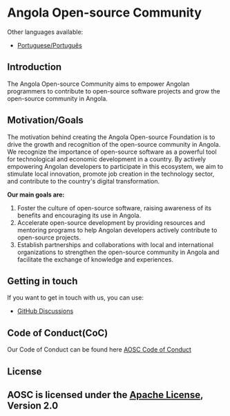 # Angola Open-source Community

Other languages available:
- [Portuguese/Português](profile/pt.md)

## Introduction

The Angola Open-source Community aims to empower Angolan programmers to contribute to open-source software projects and grow the open-source community in Angola.

## Motivation/Goals

The motivation behind creating the Angola Open-source Foundation is to drive the growth and recognition of the open-source community in Angola.
We recognize the importance of open-source software as a powerful tool for technological and economic development in a country. 
By actively empowering Angolan developers to participate in this ecosystem, we aim to stimulate local innovation, promote job creation in the technology sector, and contribute to the country's digital transformation.

**Our main goals are:**

1. Foster the culture of open-source software, raising awareness of its benefits and encouraging its use in Angola.
2. Accelerate open-source development by providing resources and mentoring programs to help Angolan developers actively contribute to open-source projects.
3. Establish partnerships and collaborations with local and international organizations to strengthen the open-source community in Angola and facilitate the exchange of knowledge and experiences.

## Getting in touch

If you want to get in touch with us, you can use:

* [GitHub Discussions](https://github.com/orgs/angolaosc/discussions)

## Code of Conduct(CoC)

Our Code of Conduct can be found here [AOSC Code of Conduct](https://github.com/angolaosc/.github/blob/main/CODE_OF_CONDUCT.md)
## License

AOSC is licensed under the [Apache License](https://github.com/strimzi/.github/blob/main/LICENSE), Version 2.0
---
